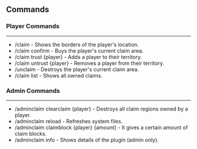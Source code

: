 ## Commands

### Player Commands
---
- /claim - Shows the borders of the player's location.
- /claim confirm - Buys the player's current claim area.
- /claim trust {player} - Adds a player to their territory.
- /claim untrust {player} - Removes a player from their territory.
- /unclaim - Destroys the player's current claim area.
- /claim list - Shows all owned claims.

### Admin Commands
---
- /adminclaim clearclaim {player} - Destroys all claim regions owned by a player.
- /adminclaim reload - Refreshes system files.
- /adminclaim claimblock {player} {amount} - It gives a certain amount of claim blocks.
- /adminclaim info - Shows details of the plugin (admin only).
